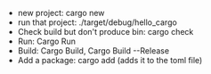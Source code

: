 - new project: cargo new <proj name>
- run that project:  ./target/debug/hello_cargo
- Check build but don't produce bin: cargo check
- Run: Cargo Run
- Build: Cargo Build, Cargo Build --Release
- Add a package: cargo add <package name> (adds it to the toml file)
 
